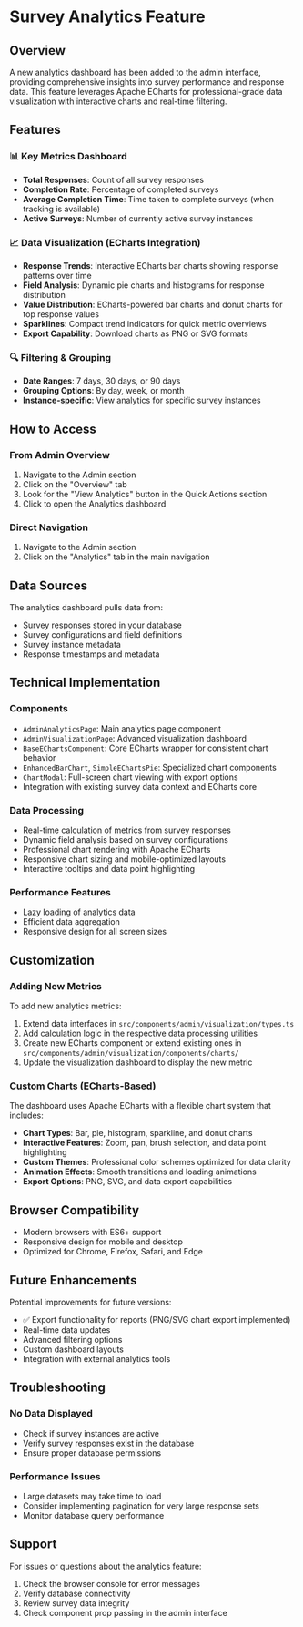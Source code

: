 # Survey Analytics Feature

## Overview

A new analytics dashboard has been added to the admin interface, providing comprehensive insights into survey performance and response data. This feature leverages Apache ECharts for professional-grade data visualization with interactive charts and real-time filtering.

## Features

### 📊 Key Metrics Dashboard

- **Total Responses**: Count of all survey responses
- **Completion Rate**: Percentage of completed surveys
- **Average Completion Time**: Time taken to complete surveys (when tracking is available)
- **Active Surveys**: Number of currently active survey instances

### 📈 Data Visualization (ECharts Integration)

- **Response Trends**: Interactive ECharts bar charts showing response patterns over time
- **Field Analysis**: Dynamic pie charts and histograms for response distribution
- **Value Distribution**: ECharts-powered bar charts and donut charts for top response values
- **Sparklines**: Compact trend indicators for quick metric overviews
- **Export Capability**: Download charts as PNG or SVG formats

### 🔍 Filtering & Grouping

- **Date Ranges**: 7 days, 30 days, or 90 days
- **Grouping Options**: By day, week, or month
- **Instance-specific**: View analytics for specific survey instances

## How to Access

### From Admin Overview

1. Navigate to the Admin section
2. Click on the "Overview" tab
3. Look for the "View Analytics" button in the Quick Actions section
4. Click to open the Analytics dashboard

### Direct Navigation

1. Navigate to the Admin section
2. Click on the "Analytics" tab in the main navigation

## Data Sources

The analytics dashboard pulls data from:

- Survey responses stored in your database
- Survey configurations and field definitions
- Survey instance metadata
- Response timestamps and metadata

## Technical Implementation

### Components

- `AdminAnalyticsPage`: Main analytics page component
- `AdminVisualizationPage`: Advanced visualization dashboard
- `BaseEChartsComponent`: Core ECharts wrapper for consistent chart behavior
- `EnhancedBarChart`, `SimpleEChartsPie`: Specialized chart components
- `ChartModal`: Full-screen chart viewing with export options
- Integration with existing survey data context and ECharts core

### Data Processing

- Real-time calculation of metrics from survey responses
- Dynamic field analysis based on survey configurations
- Professional chart rendering with Apache ECharts
- Responsive chart sizing and mobile-optimized layouts
- Interactive tooltips and data point highlighting

### Performance Features

- Lazy loading of analytics data
- Efficient data aggregation
- Responsive design for all screen sizes

## Customization

### Adding New Metrics

To add new analytics metrics:

1. Extend data interfaces in `src/components/admin/visualization/types.ts`
2. Add calculation logic in the respective data processing utilities
3. Create new ECharts component or extend existing ones in `src/components/admin/visualization/components/charts/`
4. Update the visualization dashboard to display the new metric

### Custom Charts (ECharts-Based)

The dashboard uses Apache ECharts with a flexible chart system that includes:

- **Chart Types**: Bar, pie, histogram, sparkline, and donut charts
- **Interactive Features**: Zoom, pan, brush selection, and data point highlighting
- **Custom Themes**: Professional color schemes optimized for data clarity
- **Animation Effects**: Smooth transitions and loading animations
- **Export Options**: PNG, SVG, and data export capabilities

## Browser Compatibility

- Modern browsers with ES6+ support
- Responsive design for mobile and desktop
- Optimized for Chrome, Firefox, Safari, and Edge

## Future Enhancements

Potential improvements for future versions:

- ✅ Export functionality for reports (PNG/SVG chart export implemented)
- Real-time data updates
- Advanced filtering options
- Custom dashboard layouts
- Integration with external analytics tools

## Troubleshooting

### No Data Displayed

- Check if survey instances are active
- Verify survey responses exist in the database
- Ensure proper database permissions

### Performance Issues

- Large datasets may take time to load
- Consider implementing pagination for very large response sets
- Monitor database query performance

## Support

For issues or questions about the analytics feature:

1. Check the browser console for error messages
2. Verify database connectivity
3. Review survey data integrity
4. Check component prop passing in the admin interface

